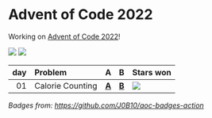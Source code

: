 # Advent of Code 2022

Working on [Advent of Code 2022](https://adventofcode.com/2022/)!

![](https://img.shields.io/badge/stars%20⭐-2-yellow) ![](https://img.shields.io/badge/days%20completed-1-red)

| day | Problem          | A                        | B                        | Stars won                                            |
|----:|:-----------------|:-------------------------|:-------------------------|:-----------------------------------------------------|
|  01 | Calorie Counting | [**A**](day01/a/main.go) | [**B**](day01/b/main.go) | ![](https://img.shields.io/badge/stars%20⭐-2-yellow) |

*Badges from: https://github.com/J0B10/aoc-badges-action*
